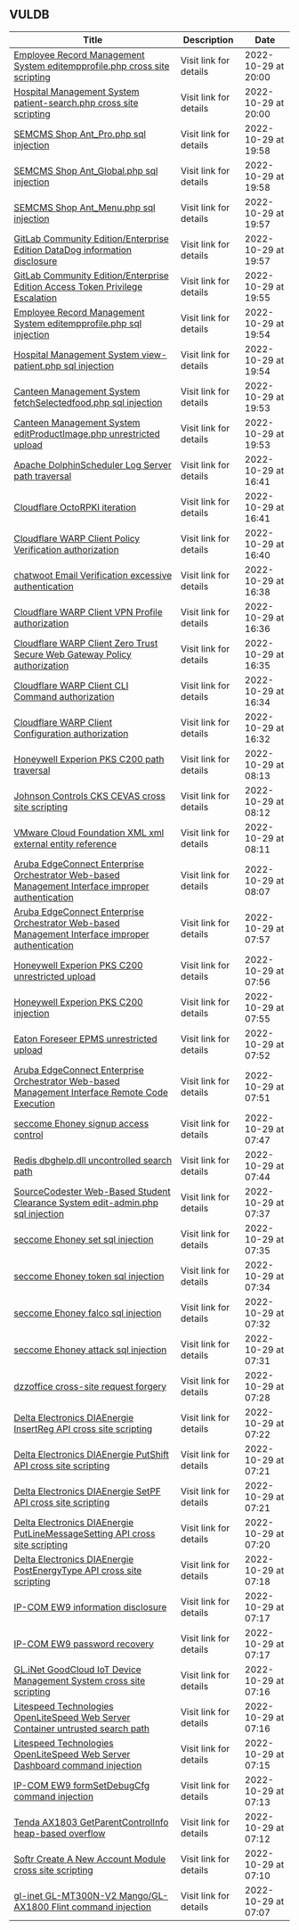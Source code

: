 ## VULDB
|Title|Description|Date|
|---|---|---|
| [Employee Record Management System editempprofile.php cross site scripting](https://vuldb.com/?id.212445) | Visit link for details | 2022-10-29 at 20:00 |
| [Hospital Management System patient-search.php cross site scripting](https://vuldb.com/?id.212444) | Visit link for details | 2022-10-29 at 20:00 |
| [SEMCMS Shop Ant_Pro.php sql injection](https://vuldb.com/?id.212443) | Visit link for details | 2022-10-29 at 19:58 |
| [SEMCMS Shop Ant_Global.php sql injection](https://vuldb.com/?id.212442) | Visit link for details | 2022-10-29 at 19:58 |
| [SEMCMS Shop Ant_Menu.php sql injection](https://vuldb.com/?id.212441) | Visit link for details | 2022-10-29 at 19:57 |
| [GitLab Community Edition/Enterprise Edition DataDog information disclosure](https://vuldb.com/?id.212440) | Visit link for details | 2022-10-29 at 19:57 |
| [GitLab Community Edition/Enterprise Edition Access Token Privilege Escalation](https://vuldb.com/?id.212439) | Visit link for details | 2022-10-29 at 19:55 |
| [Employee Record Management System editempprofile.php sql injection](https://vuldb.com/?id.212438) | Visit link for details | 2022-10-29 at 19:54 |
| [Hospital Management System view-patient.php sql injection](https://vuldb.com/?id.212437) | Visit link for details | 2022-10-29 at 19:54 |
| [Canteen Management System fetchSelectedfood.php sql injection](https://vuldb.com/?id.212436) | Visit link for details | 2022-10-29 at 19:53 |
| [Canteen Management System editProductImage.php unrestricted upload](https://vuldb.com/?id.212435) | Visit link for details | 2022-10-29 at 19:53 |
| [Apache DolphinScheduler Log Server path traversal](https://vuldb.com/?id.212434) | Visit link for details | 2022-10-29 at 16:41 |
| [Cloudflare OctoRPKI iteration](https://vuldb.com/?id.212433) | Visit link for details | 2022-10-29 at 16:41 |
| [Cloudflare WARP Client Policy Verification authorization](https://vuldb.com/?id.212432) | Visit link for details | 2022-10-29 at 16:40 |
| [chatwoot Email Verification excessive authentication](https://vuldb.com/?id.212431) | Visit link for details | 2022-10-29 at 16:38 |
| [Cloudflare WARP Client VPN Profile authorization](https://vuldb.com/?id.212430) | Visit link for details | 2022-10-29 at 16:36 |
| [Cloudflare WARP Client Zero Trust Secure Web Gateway Policy authorization](https://vuldb.com/?id.212429) | Visit link for details | 2022-10-29 at 16:35 |
| [Cloudflare WARP Client CLI Command authorization](https://vuldb.com/?id.212428) | Visit link for details | 2022-10-29 at 16:34 |
| [Cloudflare WARP Client Configuration authorization](https://vuldb.com/?id.212427) | Visit link for details | 2022-10-29 at 16:32 |
| [Honeywell Experion PKS C200 path traversal](https://vuldb.com/?id.212426) | Visit link for details | 2022-10-29 at 08:13 |
| [Johnson Controls CKS CEVAS cross site scripting](https://vuldb.com/?id.212425) | Visit link for details | 2022-10-29 at 08:12 |
| [VMware Cloud Foundation XML xml external entity reference](https://vuldb.com/?id.212424) | Visit link for details | 2022-10-29 at 08:11 |
| [Aruba EdgeConnect Enterprise Orchestrator Web-based Management Interface improper authentication](https://vuldb.com/?id.212423) | Visit link for details | 2022-10-29 at 08:07 |
| [Aruba EdgeConnect Enterprise Orchestrator Web-based Management Interface improper authentication](https://vuldb.com/?id.212422) | Visit link for details | 2022-10-29 at 07:57 |
| [Honeywell Experion PKS C200 unrestricted upload](https://vuldb.com/?id.212421) | Visit link for details | 2022-10-29 at 07:56 |
| [Honeywell Experion PKS C200 injection](https://vuldb.com/?id.212420) | Visit link for details | 2022-10-29 at 07:55 |
| [Eaton Foreseer EPMS unrestricted upload](https://vuldb.com/?id.212419) | Visit link for details | 2022-10-29 at 07:52 |
| [Aruba EdgeConnect Enterprise Orchestrator Web-based Management Interface Remote Code Execution](https://vuldb.com/?id.212418) | Visit link for details | 2022-10-29 at 07:51 |
| [seccome Ehoney signup access control](https://vuldb.com/?id.212417) | Visit link for details | 2022-10-29 at 07:47 |
| [Redis dbghelp.dll uncontrolled search path](https://vuldb.com/?id.212416) | Visit link for details | 2022-10-29 at 07:44 |
| [SourceCodester Web-Based Student Clearance System edit-admin.php sql injection](https://vuldb.com/?id.212415) | Visit link for details | 2022-10-29 at 07:37 |
| [seccome Ehoney set sql injection](https://vuldb.com/?id.212414) | Visit link for details | 2022-10-29 at 07:35 |
| [seccome Ehoney token sql injection](https://vuldb.com/?id.212413) | Visit link for details | 2022-10-29 at 07:34 |
| [seccome Ehoney falco sql injection](https://vuldb.com/?id.212412) | Visit link for details | 2022-10-29 at 07:32 |
| [seccome Ehoney attack sql injection](https://vuldb.com/?id.212411) | Visit link for details | 2022-10-29 at 07:31 |
| [dzzoffice cross-site request forgery](https://vuldb.com/?id.212410) | Visit link for details | 2022-10-29 at 07:28 |
| [Delta Electronics DIAEnergie InsertReg API cross site scripting](https://vuldb.com/?id.212409) | Visit link for details | 2022-10-29 at 07:22 |
| [Delta Electronics DIAEnergie PutShift API cross site scripting](https://vuldb.com/?id.212408) | Visit link for details | 2022-10-29 at 07:21 |
| [Delta Electronics DIAEnergie SetPF API cross site scripting](https://vuldb.com/?id.212407) | Visit link for details | 2022-10-29 at 07:21 |
| [Delta Electronics DIAEnergie PutLineMessageSetting API cross site scripting](https://vuldb.com/?id.212406) | Visit link for details | 2022-10-29 at 07:20 |
| [Delta Electronics DIAEnergie PostEnergyType API cross site scripting](https://vuldb.com/?id.212405) | Visit link for details | 2022-10-29 at 07:18 |
| [IP-COM EW9 information disclosure](https://vuldb.com/?id.212404) | Visit link for details | 2022-10-29 at 07:17 |
| [IP-COM EW9 password recovery](https://vuldb.com/?id.212403) | Visit link for details | 2022-10-29 at 07:17 |
| [GL.iNet GoodCloud IoT Device Management System cross site scripting](https://vuldb.com/?id.212402) | Visit link for details | 2022-10-29 at 07:16 |
| [Litespeed Technologies OpenLiteSpeed Web Server Container untrusted search path](https://vuldb.com/?id.212401) | Visit link for details | 2022-10-29 at 07:16 |
| [Litespeed Technologies OpenLiteSpeed Web Server Dashboard command injection](https://vuldb.com/?id.212400) | Visit link for details | 2022-10-29 at 07:15 |
| [IP-COM EW9 formSetDebugCfg command injection](https://vuldb.com/?id.212399) | Visit link for details | 2022-10-29 at 07:13 |
| [Tenda AX1803 GetParentControlInfo heap-based overflow](https://vuldb.com/?id.212398) | Visit link for details | 2022-10-29 at 07:12 |
| [Softr Create A New Account Module cross site scripting](https://vuldb.com/?id.212397) | Visit link for details | 2022-10-29 at 07:10 |
| [gl-inet GL-MT300N-V2 Mango/GL-AX1800 Flint command injection](https://vuldb.com/?id.212396) | Visit link for details | 2022-10-29 at 07:07 |
